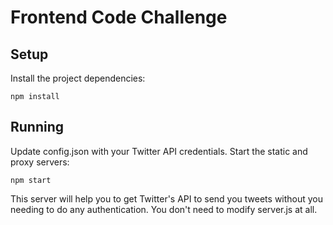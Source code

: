 #  Frontend Code Challenge

## Setup

Install the project dependencies:

`npm install`

## Running

Update config.json with your Twitter API credentials.
Start the static and proxy servers:

`npm start`


This server will help you to get Twitter's API to send you tweets without you needing to do any authentication.  You don't need to modify server.js at all. 

